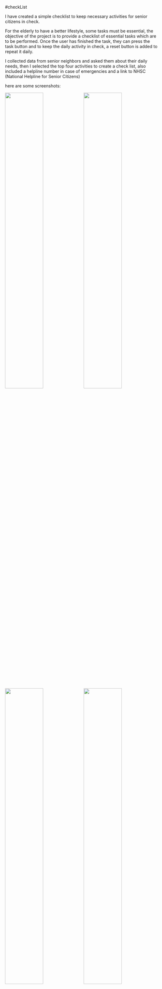 #checkList

I have created a simple checklist to keep necessary activities for senior citizens in check.

For the elderly to have a better lifestyle, some tasks must be essential, the objective of the project is to provide a checklist of essential tasks which are to be performed.
Once the user has finished the task, they can press the task button and to keep the daily activity in check, a reset button is added to repeat it daily.

I collected data from senior neighbors and asked them about their daily needs, then I selected the top four activities to create a check list, also included a helpline number 
in case of emergencies and a link to NHSC (National Helpline for Senior Citizens)

here are some screenshots: 
<pre><img src="https://github.com/Paras911/checkList/assets/147081273/71470cff-14f5-4866-bf9a-8a534f94129c"width=50%> <img src="https://github.com/Paras911/checkList/assets/147081273/205b23be-d668-4427-a1cc-e456c3ca624b"width=50%></pre>
<pre><img src="https://github.com/Paras911/checkList/assets/147081273/c0d07851-3975-4ecc-b8c0-69d6b994a2a0"width=50%> <img src="https://github.com/Paras911/checkList/assets/147081273/e66f7d3b-3631-46fc-8f29-ad768975a2b5"width=50%></pre>


